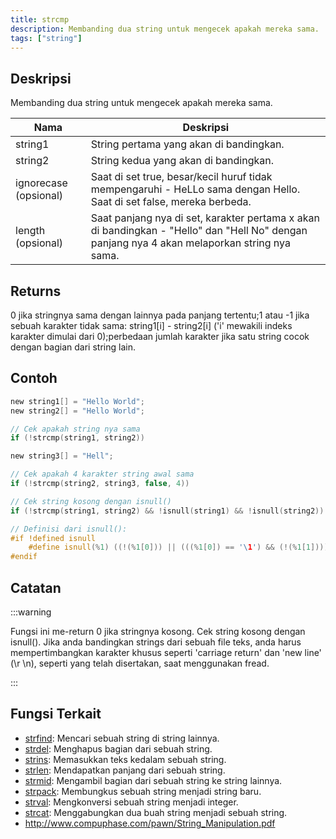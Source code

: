 ```yaml
---
title: strcmp
description: Membanding dua string untuk mengecek apakah mereka sama.
tags: ["string"]
---
```


<LowercaseNote />

## Deskripsi

Membanding dua string untuk mengecek apakah mereka sama.

| Nama                  | Deskripsi                                                                                                                                 |
| --------------------- | ------------------------------------------------------------------------------------------------------------------------------------------- |
| string1               | String pertama yang akan di bandingkan.                                                                                                                |
| string2               | String kedua yang akan di bandingkan.                                                                                                               |
| ignorecase (opsional) | Saat di set true, besar/kecil huruf tidak mempengaruhi - HeLLo sama dengan Hello. Saat di set false, mereka berbeda.                                   |
| length (opsional)     | Saat panjang nya di set, karakter pertama x akan di bandingkan - "Hello" dan "Hell No" dengan panjang nya 4 akan melaporkan string nya sama. |

## Returns

0 jika stringnya sama dengan lainnya pada panjang tertentu;1 atau -1 jika sebuah karakter tidak sama: string1[i] - string2[i] ('i' mewakili indeks karakter dimulai dari 0);perbedaan jumlah karakter jika satu string cocok dengan bagian dari string lain.

## Contoh

```c
new string1[] = "Hello World";
new string2[] = "Hello World";

// Cek apakah string nya sama 
if (!strcmp(string1, string2))

new string3[] = "Hell";

// Cek apakah 4 karakter string awal sama
if (!strcmp(string2, string3, false, 4))

// Cek string kosong dengan isnull()
if (!strcmp(string1, string2) && !isnull(string1) && !isnull(string2))

// Definisi dari isnull():
#if !defined isnull
    #define isnull(%1) ((!(%1[0])) || (((%1[0]) == '\1') && (!(%1[1]))))
#endif
```

## Catatan

:::warning

Fungsi ini me-return 0 jika stringnya kosong. Cek string kosong dengan isnull(). Jika anda bandingkan strings dari sebuah file teks, anda harus mempertimbangkan karakter khusus seperti 'carriage return' dan 'new line' (\r \n), seperti yang telah disertakan, saat menggunakan fread.

:::

## Fungsi Terkait

- [strfind](strfind): Mencari sebuah string di string lainnya.
- [strdel](strdel): Menghapus bagian dari sebuah string.
- [strins](strins): Memasukkan teks kedalam sebuah string.
- [strlen](strlen): Mendapatkan panjang dari sebuah string.
- [strmid](strmid): Mengambil bagian dari sebuah string ke string lainnya.
- [strpack](strpack): Membungkus sebuah string menjadi string baru.
- [strval](strval): Mengkonversi sebuah string menjadi integer.
- [strcat](strcat): Menggabungkan dua buah string menjadi sebuah string.
- http://www.compuphase.com/pawn/String_Manipulation.pdf
